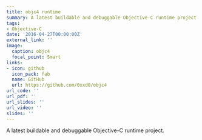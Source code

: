 ```yaml
---
title: objc4 runtime
summary: A latest buildable and debuggable Objective-C runtime project.
tags:
- Objective-C
date: '2016-04-27T00:00:00Z'
external_link: ''
image:
  caption: objc4
  focal_point: Smart
links:
- icon: github
  icon_pack: fab
  name: GitHub
  url: https://github.com/0xxd0/objc4
url_code: ''
url_pdf: ''
url_slides: ''
url_video: ''
slides: ''
---
```


A latest buildable and debuggable Objective-C runtime project.